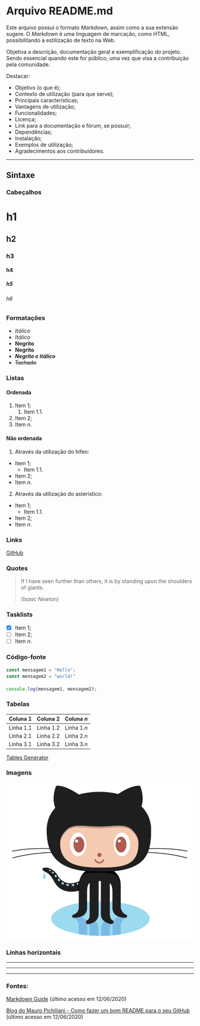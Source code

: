 # Arquivo README.md

Este arquivo possui o formato *Markdown*, assim como a sua extensão sugere. O *Markdown* é uma linguagem de marcação, como HTML, possibilitando a estilização de texto na Web.

Objetiva a descrição, documentação geral e exemplificação do projeto. Sendo essencial quando este for público, uma vez que visa a contribuição pela comunidade.

Destacar:
- Objetivo (o que é);
- Contexto de utilização (para que serve);
- Principais características;
- Vantagens de utilização;
- Funcionalidades;
- Licença;
- Link para a documentação e fórum, se possuir;
- Dependências;
- Instalação;
- Exemplos de utilização;
- Agradecimentos aos contribuidores.

***

## Sintaxe

### Cabeçalhos
# h1
## h2
### h3
#### h4
##### h5
###### h6

### Formatações
* *Itálico*
* _Itálico_
* **Negrito**
* __Negrito__
* **_Negrito e itálico_**
* ~~Tachado~~

### Listas

#### Ordenada
1. Item 1;
	1. Item 1.1.
2. Item 2;
3. Item *n*.

#### Não ordenada
1. Através da utilização do hífen:
- Item 1;
	- Item 1.1.
- Item 2;
- Item *n*.
2. Através da utilização do asterístico:
* Item 1;
	* Item 1.1.
* Item 2;
* Item *n*.

### Links

[GitHub](https://github.com/)

### Quotes

> If I have seen further than others, it is by standing upon the shoulders of giants.
>
> *(Isaac Newton)*

### Tasklists

- [x] Item 1;
- [ ] Item 2;
- [ ] Item *n*.

### Código-fonte

```javascript
const mensagem1 = "Hello";
const mensagem2 = "world!"

console.log(mensagem1, mensagem2);
```

### Tabelas

| Coluna 1  | Coluna 2  | Coluna *n*  |
|-----------|-----------|-------------|
| Linha 1.1 | Linha 1.2 | Linha 1.*n* |
| Linha 2.1 | Linha 2.2 | Linha 2.*n* |
| Linha 3.1 | Linha 3.2 | Linha 3.*n* |

[Tables Generator](https://www.tablesgenerator.com/markdown_tables)

### Imagens

![Octocat](https://github.com/annevaz/RecursosDocumentacao/blob/master/files/Octocat.png)

### Linhas horizontais

***
---
___

### Fontes:

[Markdown Guide](https://www.markdownguide.org/basic-syntax/) (último acesso em 12/06/2020)

[Blog do Mauro Pichiliani - Como fazer um bom README para o seu GitHub](http://pichiliani.com.br/como-fazer-um-bom-readme-para-o-seu-github/) (último acesso em 12/06/2020)